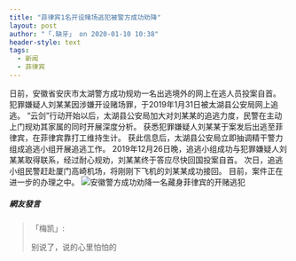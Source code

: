 ```yaml
---
title: "菲律宾1名开设赌场逃犯被警方成功劝降"
layout: post
author: "「.缺牙」 on 2020-01-10 10:38"
header-style: text
tags:
  - 新闻
  - 菲律宾
---
```


日前，安徽省安庆市太湖警方成功规劝一名出逃境外的网上在逃人员投案自首。
犯罪嫌疑人刘某某因涉嫌开设赌场罪，于2019年1月31日被太湖县公安局网上追逃。
“云剑”行动开始以后，太湖县公安局加大对刘某某的追逃力度，民警在主动上门规劝其家属的同时开展深度分析。
获悉犯罪嫌疑人刘某某于案发后出逃至菲律宾，在菲律宾靠打工维持生计。
获此信息后，太湖县公安局立即抽调精干警力组成追逃小组开展追逃工作。
2019年12月26日晚，追逃小组成功与犯罪嫌疑人刘某某取得联系，经过耐心规劝，刘某某终于答应尽快回国投案自首。
次日，追逃小组民警赶赴厦门高崎机场，将刚刚下飞机的刘某某成功接回。
目前，案件正在进一步的办理之中。
<img src="http://images.feileyuan.com/images/ueditor/202001101037000004.jpg" title="安徽警方成功劝降一名藏身菲律宾的开赌逃犯" alt="安徽警方成功劝降一名藏身菲律宾的开赌逃犯">

##### 網友發言 
> 「梅凯」:
> <p>别说了，说的心里怕怕的</p>


